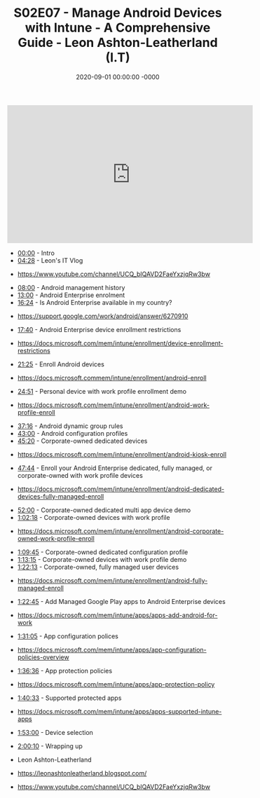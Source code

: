 ﻿---
layout: post
title: "S02E07 - Manage Android Devices with Intune - A Comprehensive Guide - Leon Ashton-Leatherland  (I.T)"
date: 2020-09-01 00:00:00 -0000
categories:
---

<iframe loading="lazy" width="560" height="315" src="https://www.youtube.com/embed/tQ4qt-4CGRY" title="YouTube video player" frameborder="0" allow="accelerometer; autoplay; clipboard-write; encrypted-media; gyroscope; picture-in-picture" allowfullscreen></iframe>

 * [00:00](https://www.youtube.com/watch?v=tQ4qt-4CGRY&t=0s) - Intro
 * [04:28](https://www.youtube.com/watch?v=tQ4qt-4CGRY&t=268s) - Leon's IT Vlog
- https://www.youtube.com/channel/UCQ_blQAVD2FaeYxzjqRw3bw
 * [08:00](https://www.youtube.com/watch?v=tQ4qt-4CGRY&t=480s) - Android management history
 * [13:00](https://www.youtube.com/watch?v=tQ4qt-4CGRY&t=780s) - Android Enterprise enrolment
 * [16:24](https://www.youtube.com/watch?v=tQ4qt-4CGRY&t=984s) - Is Android Enterprise available in my country?
- https://support.google.com/work/android/answer/6270910
 * [17:40](https://www.youtube.com/watch?v=tQ4qt-4CGRY&t=1060s) - Android Enterprise device enrollment restrictions
- https://docs.microsoft.com/mem/intune/enrollment/device-enrollment-restrictions
 * [21:25](https://www.youtube.com/watch?v=tQ4qt-4CGRY&t=1285s) - Enroll Android devices
- https://docs.microsoft.commem/intune/enrollment/android-enroll
 * [24:51](https://www.youtube.com/watch?v=tQ4qt-4CGRY&t=1491s) - Personal device with work profile enrollment demo
- https://docs.microsoft.com/mem/intune/enrollment/android-work-profile-enroll
 * [37:16](https://www.youtube.com/watch?v=tQ4qt-4CGRY&t=2236s) - Android dynamic group rules
 * [43:00](https://www.youtube.com/watch?v=tQ4qt-4CGRY&t=2580s) - Android configuration profiles
 * [45:20](https://www.youtube.com/watch?v=tQ4qt-4CGRY&t=2720s) - Corporate-owned dedicated devices
- https://docs.microsoft.com/mem/intune/enrollment/android-kiosk-enroll
 * [47:44](https://www.youtube.com/watch?v=tQ4qt-4CGRY&t=2864s) - Enroll your Android Enterprise dedicated, fully managed, or corporate-owned with work profile devices
- https://docs.microsoft.com/mem/intune/enrollment/android-dedicated-devices-fully-managed-enroll
 * [52:00](https://www.youtube.com/watch?v=tQ4qt-4CGRY&t=3120s) - Corporate-owned dedicated multi app device demo
 * [1:02:18](https://www.youtube.com/watch?v=tQ4qt-4CGRY&t=198s) - Corporate-owned devices with work profile
-    https://docs.microsoft.com/mem/intune/enrollment/android-corporate-owned-work-profile-enroll
 * [1:09:45](https://www.youtube.com/watch?v=tQ4qt-4CGRY&t=645s) - Corporate-owned dedicated configuration profile
 * [1:13:15](https://www.youtube.com/watch?v=tQ4qt-4CGRY&t=855s) - Corporate-owned devices with work profile demo
 * [1:22:13](https://www.youtube.com/watch?v=tQ4qt-4CGRY&t=1393s) - Corporate-owned, fully managed user devices
-    https://docs.microsoft.com/mem/intune/enrollment/android-fully-managed-enroll
 * [1:22:45](https://www.youtube.com/watch?v=tQ4qt-4CGRY&t=1425s) - Add Managed Google Play apps to Android Enterprise devices
-    https://docs.microsoft.com/mem/intune/apps/apps-add-android-for-work
 * [1:31:05](https://www.youtube.com/watch?v=tQ4qt-4CGRY&t=1925s) - App configuration polices
-    https://docs.microsoft.com/mem/intune/apps/app-configuration-policies-overview
 * [1:36:36](https://www.youtube.com/watch?v=tQ4qt-4CGRY&t=2256s) - App protection policies
-    https://docs.microsoft.com/mem/intune/apps/app-protection-policy
 * [1:40:33](https://www.youtube.com/watch?v=tQ4qt-4CGRY&t=2493s) - Supported protected apps
-    https://docs.microsoft.com/mem/intune/apps/apps-supported-intune-apps
 * [1:53:00](https://www.youtube.com/watch?v=tQ4qt-4CGRY&t=3240s) - Device selection
 * [2:00:10](https://www.youtube.com/watch?v=tQ4qt-4CGRY&t=130s) - Wrapping up

 * Leon Ashton-Leatherland
 * https://leonashtonleatherland.blogspot.com/
 * https://www.youtube.com/channel/UCQ_blQAVD2FaeYxzjqRw3bw

